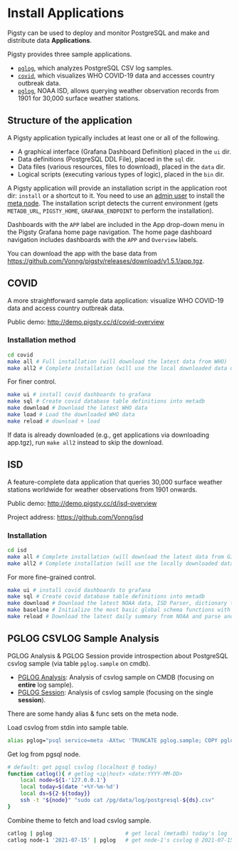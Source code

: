 # Install Applications

Pigsty can be used to deploy and monitor PostgreSQL and make and distribute data **Applications**. 

Pigsty provides three sample applications.

* [`pglog`](#PGLOG-CSVLOG-Sample-Analysis), which analyzes PostgreSQL CSV log samples.
* [`covid`](#COVID), which visualizes WHO COVID-19 data and accesses country outbreak data.
* [`pglog`](#ISD), NOAA ISD, allows querying weather observation records from 1901 for 30,000 surface weather stations.



## Structure of the application

A Pigsty application typically includes at least one or all of the following.

* A graphical interface (Grafana Dashboard Definition) placed in the `ui` dir.
* Data definitions (PostgreSQL DDL File), placed in the `sql` dir.
* Data files (various resources, files to download), placed in the `data` dir.
* Logical scripts (executing various types of logic), placed in the `bin` dir.

A Pigsty application will provide an installation script in the application root dir: `install` or a shortcut to it. You need to use an [admin user](d-prepare.md#admin-provisioning) to install the [meta node](d-prepare.md#meta-node-provisioning). The installation script detects the current environment (gets `METADB_URL`, `PIGSTY_HOME`, `GRAFANA_ENDPOINT` to perform the installation).

Dashboards with the `APP` label are included in the App drop-down menu in the Pigsty Grafana home page navigation. The home page dashboard navigation includes dashboards with the  `APP` and  `Overview` labels.

You can download the app with the base data from https://github.com/Vonng/pigsty/releases/download/v1.5.1/app.tgz.





## COVID

A more straightforward sample data application: visualize WHO COVID-19 data and access country outbreak data.

Public demo: http://demo.pigsty.cc/d/covid-overview

### Installation method

```bash
cd covid
make all # Full installation (will download the latest data from WHO)
make all2 # Complete installation (will use the local downloaded data directly)
```

For finer control.

```bash
make ui # install covid dashboards to grafana
make sql # Create covid database table definitions into metadb
make download # Download the latest WHO data
make load # Load the downloaded WHO data
make reload # download + load
```

If data is already downloaded (e.g., get applications via downloading app.tgz), run `make all2` instead to skip the download.





## ISD

A feature-complete data application that queries 30,000 surface weather stations worldwide for weather observations from 1901 onwards.

Public demo: http://demo.pigsty.cc/d/isd-overview

Project address: https://github.com/Vonng/isd

### Installation

```bash
cd isd
make all # Complete installation (will download the latest data from Github and NOAA)
make all2 # Complete installation (will use the locally downloaded data directly)
```

For more fine-grained control.

```bash
make ui # install covid dashboards to grafana
make sql # Create covid database table definitions into metadb
make download # Download the latest NOAA data, ISD Parser, dictionary tables
make baseline # Initialize the most basic global schema functions with the downloaded data
make reload # Download the latest daily summary from NOAA and parse and load it
```



## PGLOG CSVLOG Sample Analysis

PGLOG Analysis & PGLOG Session provide introspection about PostgreSQL csvlog sample (via table `pglog.sample` on cmdb).
* [PGLOG Analysis](http://demo.pigsty.cc/d/pglog-overview): Analysis of csvlog sample on CMDB (focusing on **entire** log sample).
* [PGLOG Session](http://demo.pigsty.cc/d/pglog-session): Analysis of csvlog sample (focusing on the single **session**).


There are some handy alias & func sets on the meta node.

Load csvlog from stdin into sample table.
```bash
alias pglog="psql service=meta -AXtwc 'TRUNCATE pglog.sample; COPY pglog.sample FROM STDIN CSV;'"  # useful alias
```

Get log from pgsql node.

```bash
# default: get pgsql csvlog (localhost @ today) 
function catlog(){ # getlog <ip|host> <date:YYYY-MM-DD>
    local node=${1-'127.0.0.1'}
    local today=$(date '+%Y-%m-%d')
    local ds=${2-${today}}
    ssh -t "${node}" "sudo cat /pg/data/log/postgresql-${ds}.csv"
}
```

Combine theme to fetch and load csvlog sample.

```bash
catlog | pglog                       # get local (metadb) today's log
catlog node-1 '2021-07-15' | pglog   # get node-1's csvlog @ 2021-07-15 
```

